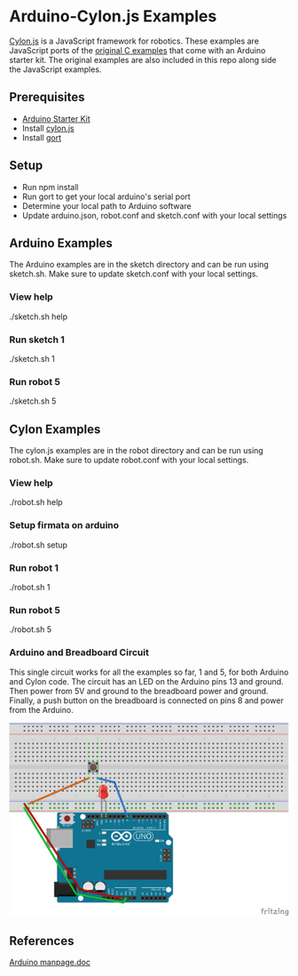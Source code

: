 
# Arduino-Cylon.js Examples

[Cylon.js](http://cylonjs.com/) is a JavaScript framework for robotics. These examples are JavaScript ports of the [original C examples](https://www.arduino.cc/en/Tutorial/BuiltInExamples) that come with an Arduino starter kit. The original examples are also included in this repo along side the JavaScript examples.

## Prerequisites

* [Arduino Starter Kit](https://www.arduino.cc/en/Main/ArduinoStarterKit)
* Install [cylon.js](http://cylonjs.com/documentation/getting-started/)
* Install [gort](http://gort.io/)

## Setup

* Run npm install
* Run gort to get your local arduino's serial port
* Determine your local path to Arduino software
* Update arduino.json, robot.conf and sketch.conf with your local settings

## Arduino Examples

The Arduino examples are in the sketch directory and can be run using sketch.sh. Make sure to update sketch.conf with your local settings.

### View help

./sketch.sh help

### Run sketch 1

./sketch.sh 1

### Run robot 5

./sketch.sh 5

## Cylon Examples

The cylon.js examples are in the robot directory and can be run using robot.sh. Make sure to update robot.conf with your local settings.

### View help

./robot.sh help

### Setup firmata on arduino

./robot.sh setup

### Run robot 1

./robot.sh 1

### Run robot 5

./robot.sh 5

### Arduino and Breadboard Circuit

This single circuit works for all the examples so far, 1 and 5, for both Arduino and Cylon code. The circuit has an LED on the Arduino pins 13 and ground. Then power from 5V and ground to the breadboard power and ground. Finally, a push button on the breadboard is connected on pins 8 and power from the Arduino.

![Circuit Diagram](readme_circuit.png)

## References

[Arduino manpage.doc](https://github.com/arduino/Arduino/blob/master/build/shared/manpage.adoc)
